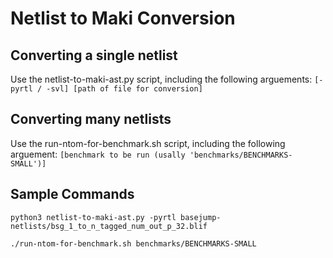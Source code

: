 # Netlist to Maki Conversion

## Converting a single netlist

Use the netlist-to-maki-ast.py script, including the following arguements: ```[-pyrtl / -svl] [path of file for conversion]```

## Converting many netlists

Use the run-ntom-for-benchmark.sh script, including the following arguement: ```[benchmark to be run (usally 'benchmarks/BENCHMARKS-SMALL')]```

## Sample Commands

```python3 netlist-to-maki-ast.py -pyrtl basejump-netlists/bsg_1_to_n_tagged_num_out_p_32.blif```

```./run-ntom-for-benchmark.sh benchmarks/BENCHMARKS-SMALL```